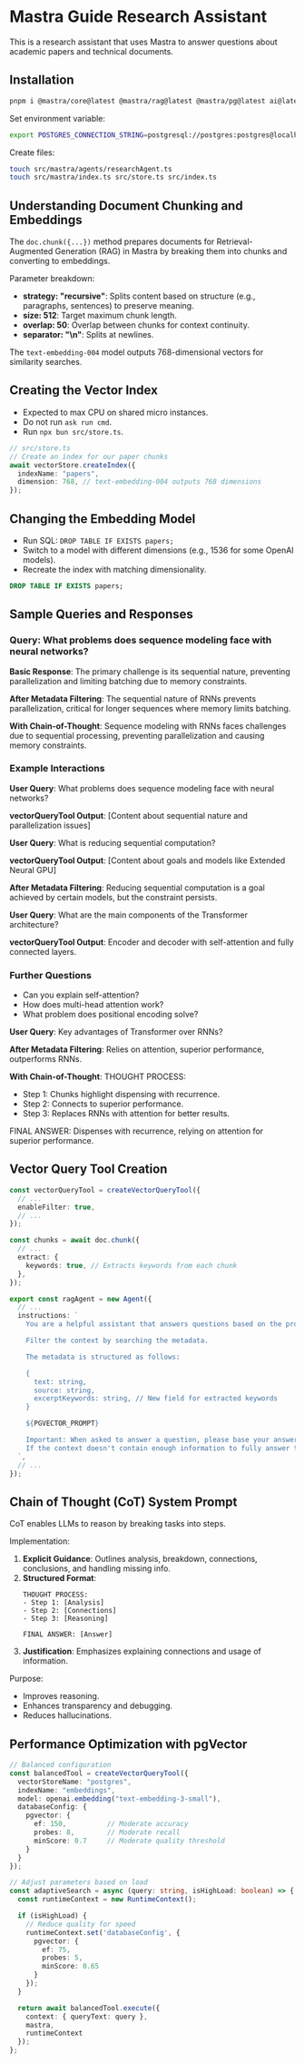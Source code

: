 # Mastra Guide Research Assistant

This is a research assistant that uses Mastra to answer questions about academic papers and technical documents.

## Installation

```bash
pnpm i @mastra/core@latest @mastra/rag@latest @mastra/pg@latest ai@latest zod@latest
```

Set environment variable:

```bash
export POSTGRES_CONNECTION_STRING=postgresql://postgres:postgres@localhost:5432/postgres
```

Create files:

```bash
touch src/mastra/agents/researchAgent.ts
touch src/mastra/index.ts src/store.ts src/index.ts
```

## Understanding Document Chunking and Embeddings

The `doc.chunk({...})` method prepares documents for Retrieval-Augmented Generation (RAG) in Mastra by breaking them into chunks and converting to embeddings.

Parameter breakdown:

- **strategy: "recursive"**: Splits content based on structure (e.g., paragraphs, sentences) to preserve meaning.
- **size: 512**: Target maximum chunk length.
- **overlap: 50**: Overlap between chunks for context continuity.
- **separator: "\n"**: Splits at newlines.

The `text-embedding-004` model outputs 768-dimensional vectors for similarity searches.

## Creating the Vector Index

- Expected to max CPU on shared micro instances.
- Do not run `ask run cmd`.
- Run `npx bun src/store.ts`.

```typescript
// src/store.ts
// Create an index for our paper chunks
await vectorStore.createIndex({
  indexName: "papers",
  dimension: 768, // text-embedding-004 outputs 768 dimensions
});
```

## Changing the Embedding Model

- Run SQL: `DROP TABLE IF EXISTS papers;`
- Switch to a model with different dimensions (e.g., 1536 for some OpenAI models).
- Recreate the index with matching dimensionality.

```sql
DROP TABLE IF EXISTS papers;
```

## Sample Queries and Responses

### Query: What problems does sequence modeling face with neural networks?

**Basic Response**: The primary challenge is its sequential nature, preventing parallelization and limiting batching due to memory constraints.

**After Metadata Filtering**: The sequential nature of RNNs prevents parallelization, critical for longer sequences where memory limits batching.

**With Chain-of-Thought**: Sequence modeling with RNNs faces challenges due to sequential processing, preventing parallelization and causing memory constraints.

### Example Interactions

**User Query**: What problems does sequence modeling face with neural networks?

**vectorQueryTool Output**: [Content about sequential nature and parallelization issues]

**User Query**: What is reducing sequential computation?

**vectorQueryTool Output**: [Content about goals and models like Extended Neural GPU]

**After Metadata Filtering**: Reducing sequential computation is a goal achieved by certain models, but the constraint persists.

**User Query**: What are the main components of the Transformer architecture?

**vectorQueryTool Output**: Encoder and decoder with self-attention and fully connected layers.

### Further Questions

- Can you explain self-attention?
- How does multi-head attention work?
- What problem does positional encoding solve?

**User Query**: Key advantages of Transformer over RNNs?

**After Metadata Filtering**: Relies on attention, superior performance, outperforms RNNs.

**With Chain-of-Thought**:
THOUGHT PROCESS:

- Step 1: Chunks highlight dispensing with recurrence.
- Step 2: Connects to superior performance.
- Step 3: Replaces RNNs with attention for better results.

FINAL ANSWER: Dispenses with recurrence, relying on attention for superior performance.

## Vector Query Tool Creation

```typescript
const vectorQueryTool = createVectorQueryTool({
  // ...
  enableFilter: true,
  // ...
});
```

```typescript
const chunks = await doc.chunk({
  // ...
  extract: {
    keywords: true, // Extracts keywords from each chunk
  },
});
```

```typescript
export const ragAgent = new Agent({
  // ...
  instructions: `
    You are a helpful assistant that answers questions based on the provided context. Keep your answers concise and relevant.

    Filter the context by searching the metadata.

    The metadata is structured as follows:

    {
      text: string,
      source: string,
      excerptKeywords: string, // New field for extracted keywords
    }

    ${PGVECTOR_PROMPT}

    Important: When asked to answer a question, please base your answer only on the context provided in the tool.
    If the context doesn't contain enough information to fully answer the question, please state that explicitly.
  `,
  // ...
});
```

## Chain of Thought (CoT) System Prompt

CoT enables LLMs to reason by breaking tasks into steps.

Implementation:

1. **Explicit Guidance**: Outlines analysis, breakdown, connections, conclusions, and handling missing info.
2. **Structured Format**:
   ```
   THOUGHT PROCESS:
   - Step 1: [Analysis]
   - Step 2: [Connections]
   - Step 3: [Reasoning]

   FINAL ANSWER: [Answer]
   ```
3. **Justification**: Emphasizes explaining connections and usage of information.

Purpose:
- Improves reasoning.
- Enhances transparency and debugging.
- Reduces hallucinations.

## Performance Optimization with pgVector

```typescript
// Balanced configuration
const balancedTool = createVectorQueryTool({
  vectorStoreName: "postgres",
  indexName: "embeddings",
  model: openai.embedding("text-embedding-3-small"),
  databaseConfig: {
    pgvector: {
      ef: 150,          // Moderate accuracy
      probes: 8,        // Moderate recall
      minScore: 0.7     // Moderate quality threshold
    }
  }
});
```

```typescript
// Adjust parameters based on load
const adaptiveSearch = async (query: string, isHighLoad: boolean) => {
  const runtimeContext = new RuntimeContext();

  if (isHighLoad) {
    // Reduce quality for speed
    runtimeContext.set('databaseConfig', {
      pgvector: {
        ef: 75,
        probes: 5,
        minScore: 0.65
      }
    });
  }

  return await balancedTool.execute({
    context: { queryText: query },
    mastra,
    runtimeContext
  });
};
```